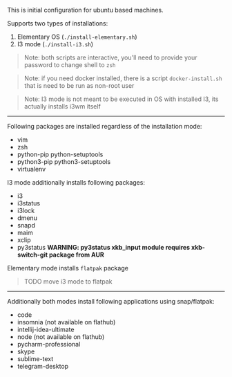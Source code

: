 This is initial configuration for ubuntu based machines.

Supports two types of installations:
1. Elementary OS (`./install-elementary.sh`)
1. I3 mode (`./install-i3.sh`)

> Note: both scripts are interactive, you'll need to provide
> your password to change shell to `zsh`

> Note: if you need docker installed, there is a script
> `docker-install.sh` that is need to be run as non-root user

> Note: I3 mode is not meant to be executed in 
> OS with installed I3, its actually installs i3wm itself

---
Following packages are installed regardless of the installation mode:
- vim
- zsh
- python-pip python-setuptools
- python3-pip python3-setuptools
- virtualenv  

I3 mode additionally installs following packages:
- i3
- i3status
- i3lock
- dmenu
- snapd
- maim
- xclip
- py3status **WARNING: py3status xkb_input module requires xkb-switch-git package from AUR**

Elementary mode installs `flatpak` package
> TODO move i3 mode to flatpak

---
Additionally both modes install following applications using snap/flatpak:
- code
- insomnia (not available on flathub)
- intellij-idea-ultimate
- node (not available on flathub)
- pycharm-professional
- skype
- sublime-text
- telegram-desktop
